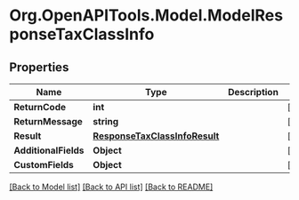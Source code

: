 # Org.OpenAPITools.Model.ModelResponseTaxClassInfo

## Properties

Name | Type | Description | Notes
------------ | ------------- | ------------- | -------------
**ReturnCode** | **int** |  | [optional] 
**ReturnMessage** | **string** |  | [optional] 
**Result** | [**ResponseTaxClassInfoResult**](ResponseTaxClassInfoResult.md) |  | [optional] 
**AdditionalFields** | **Object** |  | [optional] 
**CustomFields** | **Object** |  | [optional] 

[[Back to Model list]](../README.md#documentation-for-models) [[Back to API list]](../README.md#documentation-for-api-endpoints) [[Back to README]](../README.md)

